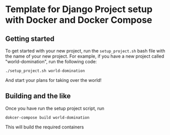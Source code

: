 # Template for Django Project setup with Docker and Docker Compose

## Getting started

To get started with your new project, run the `setup_project.sh` bash file with the name of your new project.  For example, if you have a new project called "world-domination", run the following code:

```
./setup_project.sh world-domination
```

And start your plans for taking over the world!

## Building and the like

Once you have run the setup project script, run 

```
dokcer-compose build world-domination
```

This will build the required containers
